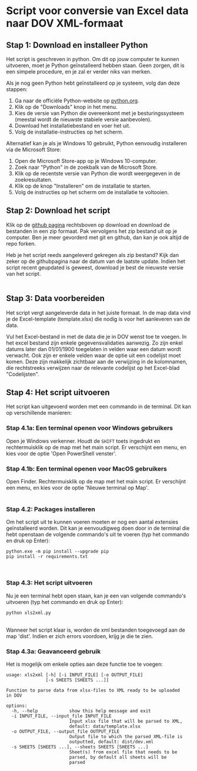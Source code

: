 # Script voor conversie van Excel data naar DOV XML-formaat

## Stap 1: Download en installeer Python

Het script is geschreven in python. Om dit op jouw computer te kunnen uitvoeren, moet je Python geïnstalleerd hebben staan. Geen zorgen, dit is een simpele procedure, en je zal er verder niks van merken.

Als je nog geen Python hebt geïnstalleerd op je systeem, volg dan deze stappen:

1.  Ga naar de officiële Python-website op [python.org](python.org).
2.  Klik op de "Downloads" knop in het menu.
3. Kies de versie van Python die overeenkomt met je besturingssysteem (meestal wordt de nieuwste stabiele versie aanbevolen).
4. Download het installatiebestand en voer het uit.
5. Volg de installatie-instructies op het scherm.

Alternatief kan je als je Windows 10 gebruikt, Python eenvoudig installeren via de Microsoft Store:

1. Open de Microsoft Store-app op je Windows 10-computer.
2. Zoek naar "Python" in de zoekbalk van de Microsoft Store.
3. Klik op de recentste versie van Python die wordt weergegeven in de zoekresultaten.
4. Klik op de knop "Installeren" om de installatie te starten.
5. Volg de instructies op het scherm om de installatie te voltooien.

## Stap 2: Download het script

Klik op de [github pagina](https://github.com/DOV-Vlaanderen/xls2xml) rechtsboven op download en download de bestanden in een zip formaat. Pak vervolgens het zip bestand uit op je computer.
Ben je meer gevorderd met git en github, dan kan je ook altijd de repo forken.

Heb je het script reeds aangeleverd gekregen als zip bestand? Kijk dan zeker op de githubpagina naar de datum van de laatste update. Indien het script recent geupdated is geweest, download je best de nieuwste versie van het script.  
<br>

## Stap 3: Data voorbereiden

Het script vergt aangeleverde data in het juiste formaat. In de map data vind je de Excel-template (template.xlsx) die nodig is voor het aanleveren van de data.

Vul het Excel-bestand in met de data die je in DOV wenst toe te voegen. 
In het excel bestand zijn enkele gegevensvalidaties aanwezig. Zo zijn enkel datums later dan 01/01/1900 toegelaten in velden waar een datum wordt verwacht.
Ook zijn er enkele velden waar de optie uit een codelijst moet komen. Deze zijn makkelijk zichtbaar aan de verwijzing in de kolomnamen, die rechtstreeks verwijzen naar de relevante codelijst op het Excel-blad "Codelijsten".

## Stap 4: Het script uitvoeren

Het script kan uitgevoerd worden met een commando in de terminal. Dit kan op verschillende manieren:
<br>

### Stap 4.1a: Een terminal openen voor Windows gebruikers

Open je Windows verkenner. Houdt de `SHIFT` toets ingedrukt en rechtermuisklik op de map met het main script. Er verschijnt een menu, en kies voor de optie 'Open PowerShell venster'.

### Stap 4.1b: Een terminal openen voor MacOS gebruikers

Open Finder. Rechtermuisklik op de map met het main script. Er verschijnt een menu, en kies voor de optie 'Nieuwe terminal op Map'.  
<br>

### Stap 4.2: Packages installeren

Om het script uit te kunnen voeren moeten er nog een aantal extensies geïnstalleerd worden. Dit kan je eenvoudigweg doen door in de terminal die hebt openstaan de volgende commando's uit te voeren (typ het commando en druk op Enter):
```
python.exe -m pip install --upgrade pip
pip install -r requirements.txt
```
<br>

### Stap 4.3: Het script uitvoeren

Nu je een terminal hebt open staan, kan je een van volgende commando's uitvoeren (typ het commando en druk op Enter):

```
python xls2xml.py
```

<br>
Wanneer het script klaar is, worden de xml bestanden toegevoegd aan de map 'dist'. Indien er zich errors voordoen, krijg je die te zien.

### Stap 4.3a: Geavanceerd gebruik

Het is mogelijk om enkele opties aan deze functie toe te voegen:

```
usage: xls2xml [-h] [-i INPUT_FILE] [-o OUTPUT_FILE]
               [-s SHEETS [SHEETS ...]]

Function to parse data from xlsx-files to XML ready to be uploaded
in DOV

options:
  -h, --help            show this help message and exit
  -i INPUT_FILE, --input_file INPUT_FILE
                        Input xlsx file that will be parsed to XML,
                        default: data/template.xlsx
  -o OUTPUT_FILE, --output_file OUTPUT_FILE
                        Output file to which the parsed XML-file is
                        outputted, default: dist/dev.xml
  -s SHEETS [SHEETS ...], --sheets SHEETS [SHEETS ...]
                        Sheet(s) from excel file that needs to be
                        parsed, by default all sheets will be
                        parsed
```